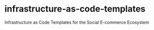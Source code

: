 # infrastructure-as-code-templates
Infrastructure as Code Templates for the Social E-commerce Ecosystem
